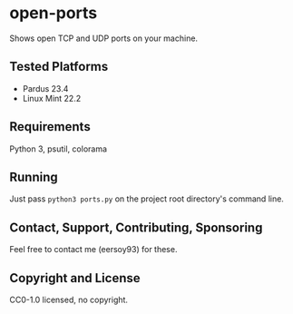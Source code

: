 # open-ports
Shows open TCP and UDP ports on your machine.

## Tested Platforms
- Pardus 23.4
- Linux Mint 22.2

## Requirements
Python 3, psutil, colorama

## Running
Just pass `python3 ports.py` on the project root directory's command line.

## Contact, Support, Contributing, Sponsoring
Feel free to contact me (eersoy93) for these.

## Copyright and License
CC0-1.0 licensed, no copyright.
